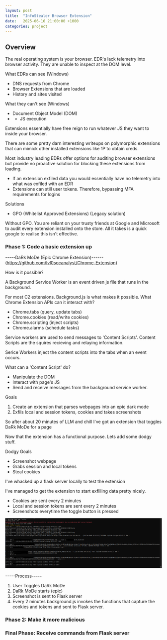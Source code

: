 ```yaml
---
layout: post
title:  "InfoStealer Browser Extension"
date:   2025-06-16 21:00:00 +1000
categories: project
---
```


## Overview

The real operating system is your browser. EDR's lack telemetry into browser activity. They are unable to inspect at the DOM level.

What EDRs can see (Windows)
- DNS requests from Chrome
- Browser Extensions that are loaded
- History and sites visited

What they can't see (Windows)
- Document Object Model (DOM) 
- - JS execution

Extensions essentially have free reign to run whatever JS they want to inside your browser.

There are some pretty darn interesting writeups on polymorphic extensions that can mimick other installed extensions like 1P to obtain creds. 

Most industry leading EDRs offer options for auditing browser extensions but provide no proactive solution for blocking these extensions from loading.
- If an extension exfiled data you would essentially have no telemetry into what was exfiled with an EDR
- Extensions can still user tokens. Therefore, bypassing MFA requirements for logins

Solutions
- GPO (Whitelist Approved Extensions) (Legacy solution)

Without GPO. You are reliant on your trusty friends at Google and Microsoft to audit every extension installed onto the store. All it takes is a quick google to realise this isn't effective.

### Phase 1: Code a basic extension up

-----DaRk MoDe (Epic Chrome Extension)------
(https://github.com/lvl0socanalyst/Chrome-Extension)

How is it possible?

A Background Service Worker is an event driven js file that runs in the background.

For most C2 extensions. Background.js is what makes it possible. What Chrome Extension APIs can it interact with?
- Chrome.tabs (query, update tabs)
- Chrome.cookies (read/write cookies)
- Chrome.scripting (inject scripts)
- Chrome.alarms (schedule tasks)

Service workers are used to send messages to 'Content Scripts'. Content Scripts are the squires recieving and relaying information.

Serice Workers inject the content scripts into the tabs when an event occurs.

What can a 'Content Script' do?
- Manipulate the DOM
- Interact with page's JS
- Send and receive messages from the background service worker.

Goals
1. Create an extension that parses webpages into an epic dark mode
2. Exfils local and session tokens, cookies and takes screenshots

So after about 20 minutes of LLM and chill I've got an extension that toggles DaRk MoDe for a page

Now that the extension has a functional purpose. Lets add some dodgy stuff.

Dodgy Goals
- Screenshot webpage
- Grabs session and local tokens
- Steal cookies

I've whacked up a flask server locally to test the extension

I've managed to get the extension to start exfilling data pretty nicely. 
- Cookies are sent every 2 minutes
- Local and session tokens are sent every 2 minutes
- Screenshots everytime the toggle button is pressed

![Flask Output](/images/flask_output.png)

-----Process-----
1. User Toggles DaRk MoDe
2. DaRk MoDe starts (epic)
3. Screenshot is sent to Flask server
4. Every 2 minutes background.js invokes the functions that capture the cookies and tokens and sent to Flask server.


### Phase 2: Make it more malicious

### Final Phase: Receive commands from Flask server